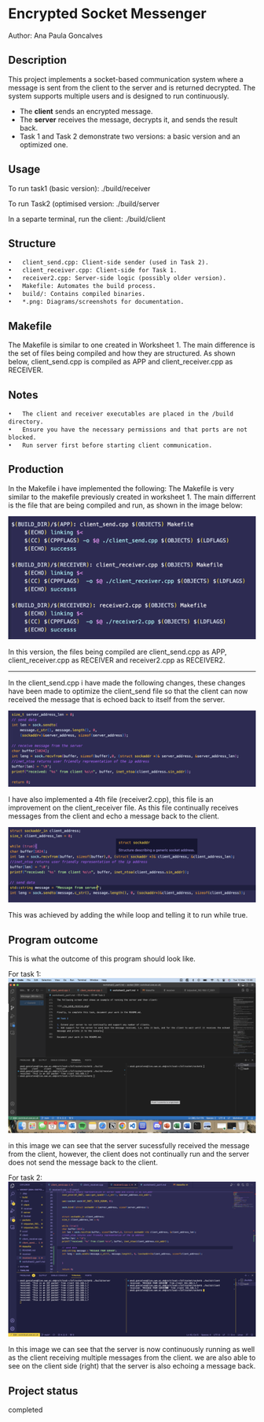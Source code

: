 # Encrypted Socket Messenger
Author: Ana Paula Goncalves 

## Description
This project implements a socket-based communication system where a message is sent from the client to the server and is returned decrypted. The system supports multiple users and is designed to run continuously.

- The **client** sends an encrypted message.
- The **server** receives the message, decrypts it, and sends the result back.
- Task 1 and Task 2 demonstrate two versions: a basic version and an optimized one.

## Usage
To run task1 (basic version):
./build/receiver

To run Task2 (optimised version:
./build/server

In a separte terminal, run the client:
./build/client

## Structure
	•	client_send.cpp: Client-side sender (used in Task 2).
	•	client_receiver.cpp: Client-side for Task 1.
	•	receiver2.cpp: Server-side logic (possibly older version).
	•	Makefile: Automates the build process.
	•	build/: Contains compiled binaries.
	•	*.png: Diagrams/screenshots for documentation.

## Makefile

The Makefile is similar to one created in Worksheet 1. The main difference is the set of files being compiled and how they are structured. As shown below, client_send.cpp is compiled as APP and client_receiver.cpp as RECEIVER.

## Notes 
	•	The client and receiver executables are placed in the /build directory.
	•	Ensure you have the necessary permissions and that ports are not blocked.
	•	Run server first before starting client communication.

## Production  
In the Makefile i have implemented the following:
The Makefile is very similar to the makefile previously created in worksheet 1. The main differrent is the file that are being compiled and run, as shown in the image below:

![IMAGE_DESCRIPTION](Makefile.png)

In this version, the files being compiled are client_send.cpp as APP, client_receiver.cpp as RECEIVER and receiver2.cpp as RECEIVER2.

<hr>

In the client_send.cpp i have made the following changes, these changes have been made to optimize the client_send file so that the client can now received the message that is echoed back to itself from the server. 

![IMAGE_DESCRIPTION](client_.png)

I have also implemented a 4th file (receiver2.cpp), this file is an improvement on the client_receiver file. As this file continually receives messages from the client and echo a message back to the client.

![IMAGE_DESCRIPTION](server.png)

This was achieved by adding the while loop and telling it to run while true.

## Program outcome 
This is what the outcome of this program should look like. 

For task 1:
![IMAGE_DESCRIPTION](task_1.png)

in this image we can see that the server sucessfully received the message from the client, however, the client does not continually run and the server does not send the message back to the client.

For task 2:
![IMAGE_DESCRIPTION](task_2.png)

In this image we can see that the server is now continuously running as well as the client receiving multiple messages from the client. we are also able to see on the client side (right) that the server is also echoing a message back.

## Project status
completed 
